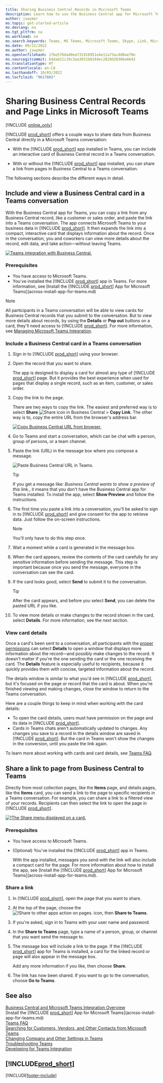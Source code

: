 ```yaml
---
title: Sharing Business Central Records in Microsoft Teams
description: Learn how to use the Business Central app for Microsoft Teams.
author: jswymer
ms.topic: get-started-article
ms.devlang: na
ms.tgt_pltfrm: na
ms.workload: na
ms.search.keywords: Teams, MS Teams, Microsoft Teams, Skype, Link, Microsoft 365, collaborate, collaboration, teamwork, share records
ms.date: 09/22/2022
ms.author: jswymer
ms.openlocfilehash: 17be576dad0eaf31918951e4e11a73acdd0ae70e
ms.sourcegitcommit: b4da421c19c3aa3031b0344ec2829d2038be6642
ms.translationtype: HT
ms.contentlocale: en-CA
ms.lasthandoff: 10/03/2022
ms.locfileid: "9617803"
---
```

# <a name="sharing-business-central-records-and-page-links-in-microsoft-teams"></a>Sharing Business Central Records and Page Links in Microsoft Teams

[!INCLUDE [online_only](includes/online_only.md)]

[!INCLUDE [prod_short](includes/prod_short.md)] offers a couple ways to share data from Business Central directly in a Microsoft Teams conversation:

<!-- 
## Overview
In this article, you'll learn how to use the app to share [!INCLUDE [prod_short](includes/prod_short.md)] records, like a customer, sales order, or invoice, with coworkers in a Teams conversation.
The [!INCLUDE [prod_short](includes/prod_short.md)] app lets you:
[!INCLUDE [prod_short](includes/prod_short.md)] offers an app that connects Microsoft Teams to your business data in [!INCLUDE [prod_short](includes/prod_short.md)], so you can quickly share details across team members and respond faster to inquiries. In this article, you'll learn how to use the app to share [!INCLUDE [prod_short](includes/prod_short.md)] records, like a customer, sales order, or invoice, with coworkers in a Teams conversation.

-->
- With the [!INCLUDE [prod_short](includes/prod_short.md)] app installed in Teams, you can include an interactive card of Business Central record in a Teams conversation.

<!--   Copy a link from any Business Central record, like a customer or sales order, then paste the link into a Teams conversation. The app connects Microsoft Teams to your business data in [!INCLUDE [prod_short](includes/prod_short.md)]. It then expands the link into a compact, interactive card that displays information about the record. Once in the conversation, you and coworkers can view more details about the record, edit data, and take action&mdash;without leaving Teams.

  [![Teams integration with Business Central.](media/teams-intro-v3.png)](media/teams-intro-v3.png#lightbox)-->

- With or without the [!INCLUDE [prod_short](includes/prod_short.md)] app installed, you can share a link from pages in Business Central to a Teams conversation.

  <!-- ![!The Share menu displayed on a card.](media/teams-share-link.png "The Share menu displayed on a card.")-->

The following sections describe the different ways in detail.

## <a name="include-and-view-a-business-central-card-in-a-teams-conversation"></a>Include and view a Business Central card in a Teams conversation

With the Business Central app for Teams, you can copy a link from any Business Central record, like a customer or sales order, and paste the link into a Teams conversation. The app connects Microsoft Teams to your business data in [!INCLUDE [prod_short](includes/prod_short.md)]\. It then expands the link into a compact, interactive card that displays information about the record. Once in the conversation, you and coworkers can view more details about the record, edit data, and take action&mdash;without leaving Teams.

[![Teams integration with Business Central.](media/teams-intro-vBC20.png)](media/teams-intro-vBC20.png#lightbox)

### <a name="prerequisites"></a>Prerequisites

- You have access to Microsoft Teams.
- You've installed the [!INCLUDE [prod_short](includes/prod_short.md)] app in Teams. For more information, see [Install the [!INCLUDE [prod_short](includes/prod_short.md)] App for Microsoft Teams](across-install-app-for-teams.md)

> [!NOTE]
> All participants in a Teams conversation will be able to view cards for Business Central records that you submit to the conversation. But to view more details about records, by using the **Details** or **Pop out** buttons on a card, they'll need access to [!INCLUDE [prod_short](includes/prod_short.md)]. For more information, see [Managing Microsoft Teams Integration](admin-teams-integration.md#minimum-requirements-1).

### <a name="include-a-business-central-card-in-a-teams-conversation"></a>Include a Business Central card in a Teams conversation

1. Sign in to [!INCLUDE [prod_short](includes/prod_short.md)] using your browser.
2. Open the record that you want to share.

    The app is designed to display a card for almost any type of [!INCLUDE [prod_short](includes/prod_short.md)] page. But it provides the best experience when used for pages that display a single record, such as an item, customer, or sales order.
3. Copy the link to the page.

    There are two ways to copy the link. The easiest and preferred way is to select  **Share** ![Share icon in Business Central](media/share-icon.png) > **Copy Link**. The other way is to, copy the entire URL from the browser's address bar.

    [![Copy Business Central URL from browser.](media/teams-copy-link.png)](media/teams-copy-link.png#lightbox)
4. Go to Teams and start a conversation, which can be chat with a person, group of persons, or a team channel.
5. Paste the link (URL) in the message box where you compose a message.

    ![Paste Business Central URL in Teams.](media/teams-paste-url-v2.png)

    > [!TIP]
    > If you get a message like: *Business Central wants to show a preview of this link.*, it means that you don't have the Business Central app for Teams installed. To install the app, select **Show Preview** and follow the instructions.
6. The first time you paste a link into a conversation, you'll be asked to sign in to [!INCLUDE [prod_short](includes/prod_short.md)] and give consent for the app to retrieve data. Just follow the on-screen instructions.

    > [!NOTE]
    > You'll only have to do this step once.
7. Wait a moment while a card is generated in the message box.
8. When the card appears, review the contents of the card carefully for any sensitive information before sending the message. This step is important because once you send the message, everyone in the conversation can see the card.
9. If the card looks good, select **Send** to submit it to the conversation.

    > [!TIP]
    > After the card appears, and before you select **Send**, you can delete the pasted URL if you like.
10. To view more details or make changes to the record shown in the card, select **Details**. For more information, see the next section.

### <a name="view-card-details"></a>View card details

Once a card's been sent to a conversation, all participants with the [proper permissions](admin-teams-integration.md#permissions) can select **Details** to open a window that displays more information about the record&mdash;and possibly make changes to the record. It doesn't matter if you're the one sending the card or the one receiving the card. The **Details** feature is especially useful to recipients, because it quickly provides them with concise, targeted information about the record.

The details window is similar to what you'd see in [!INCLUDE [prod_short](includes/prod_short.md)], but it's focused on the page or record that the card is about. When you're finished viewing and making changes, close the window to return to the Teams conversation.

Here are a couple things to keep in mind when working with the card details:

- To open the card details, users must have permission on the page and its data in [!INCLUDE [prod_short](includes/prod_short.md)]\.
- Cards in Teams chats aren't automatically updated to changes. Any changes you save to a record in the details window are saved in [!INCLUDE [prod_short](includes/prod_short.md)]\. But the card in Teams won't show the changes in the conversion, until you paste the link again.

To learn more about working with cards and card details, see [Teams FAQ](teams-faq.md).

## <a name="share-a-link-to-page-from-business-central-to-teams"></a><a name="share-link"></a>Share a link to page from Business Central to Teams

Directly from most collection pages, like the **Items** page, and details pages, like the **Items** card, you can send a link to the page to specific recipients in a Teams conversation. For example, you can share a link to a filtered view of your records. Recipients can then select the link to open the page in [!INCLUDE [prod_short](includes/prod_short.md)]\.

[![!The Share menu displayed on a card.](media/teams-share-link-v2.png "The Share menu displayed on a card.")](media/teams-share-link-v2.png#lightbox)

### <a name="prerequisites"></a>Prerequisites

- You have access to Microsoft Teams.
- (Optional) You've installed the [!INCLUDE [prod_short](includes/prod_short.md)] app in Teams. 

  With the app installed, messages you send with the link will also include a compact card for the page. For more information about how to install the app, see [Install the [!INCLUDE [prod_short](includes/prod_short.md)] App for Microsoft Teams](across-install-app-for-teams.md).

### <a name="share-a-link"></a>Share a link

1. In [!INCLUDE [prod_short](includes/prod_short.md)]\, open the page that you want to share.
2. At the top of the page, choose the ![!Share to other apps action on pages.](media/share-icon.png) icon, then **Share to Teams**.
3. If you're asked, sign in to Teams with your user name and password.
4. In the **Share to Teams** page, type a name of a person, group, or channel that you want send the message to.
5. The message box will include a link to the page. If the [!INCLUDE [prod_short](includes/prod_short.md)] app for Teams is installed, a card for the linked record or page will also appear in the message box.

   Add any more information if you like, then choose **Share**.
6. The link has now been shared. If you want to go to the conversation, choose **Go to Teams**.

## <a name="see-also"></a>See also 

[Business Central and Microsoft Teams Integration Overview](across-teams-overview.md)  
[Install the [!INCLUDE [prod_short](includes/prod_short.md)] App for Microsoft Teams](across-install-app-for-teams.md)  
[Teams FAQ](teams-faq.md)  
[Searching for Customers, Vendors, and Other Contacts from Microsoft Teams](across-search-contacts-teams.md)  
[Changing Company and Other Settings in Teams](across-teams-settings.md)  
[Troubleshooting Teams](admin-teams-troubleshooting.md)  
[Developing for Teams Integration](/dynamics365/business-central/dev-itpro/developer/devenv-develop-for-teams)  

## [!INCLUDE[prod_short](includes/free_trial_md.md)]  

[!INCLUDE[footer-include](includes/footer-banner.md)]
